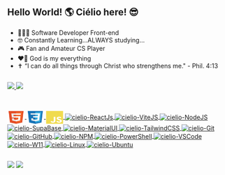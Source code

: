 ## Hello World! 🌎 Ciélio here! 😎

- 👨🏽‍💻 Software Developer Front-end
- 🤓 Constantly Learning...ALWAYS studying...
- 🎮 Fan and Amateur CS Player
- ❤️‍🔥 God is my everything
- ✝️ “I can do all things through Christ who strengthens me." - Phil. 4:13

##

 <div>
  <a href="https://github.com/cielioqueiroz">
  <img height="180em" src="https://github-readme-stats.vercel.app/api?username=cielioqueiroz&show_icons=true&theme=dark&include_all_commits=true&count_private=true"/>
  <img height="180em" src="https://github-readme-stats.vercel.app/api/top-langs/?username=cielioqueiroz&layout=compact&langs_count=7&theme=dark"/>
</div>

##

<div style="display: inline_block"><br>
  <img align="center" alt="cielio-HTML" height="30" width="40" src="https://raw.githubusercontent.com/devicons/devicon/master/icons/html5/html5-original.svg">
  <img align="center" alt="cielio-CSS" height="30" width="40" src="https://raw.githubusercontent.com/devicons/devicon/master/icons/css3/css3-original.svg">
  <img align="center" alt="cielio-Js" height="30" width="40" src="https://raw.githubusercontent.com/devicons/devicon/master/icons/javascript/javascript-plain.svg">
  <img align="center" alt="cielio-ReactJs" height="30" width="40" src="https://icongr.am/devicon/react-original.svg?size=128&color=currentColor">
  <img align="center" alt="cielio-ViteJS" height="30" width="40" src="https://cdn.jsdelivr.net/gh/devicons/devicon@latest/icons/vitejs/vitejs-original.svg" />
  <img align="center" alt="cielio-NodeJS" height="30" width="40" src="https://cdn.jsdelivr.net/gh/devicons/devicon/icons/nodejs/nodejs-plain.svg" />
  <img align="center" alt="cielio-SupaBase" height="30" width="40" src="https://cdn.jsdelivr.net/gh/devicons/devicon@latest/icons/supabase/supabase-original.svg" />
  <img align="center" alt="cielio-MaterialUI" height="30" width="40" src="https://cdn.jsdelivr.net/gh/devicons/devicon@latest/icons/materialui/materialui-original.svg" />
  <img align="center" alt="cielio-TailwindCSS" height="30" width="40" src="https://cdn.jsdelivr.net/gh/devicons/devicon@latest/icons/tailwindcss/tailwindcss-original.svg" />
  <img align="center" alt="cielio-Git" height="30" width="40" src="https://icongr.am/devicon/git-original.svg?size=128&color=currentColor">
  <img align="center" alt="cielio-GitHub" height="30" width="40" src="https://cdn.jsdelivr.net/gh/devicons/devicon@latest/icons/github/github-original.svg" />
  <img align="center" alt="cielio-NPM" height="30" width="40" src="https://cdn.jsdelivr.net/gh/devicons/devicon@latest/icons/npm/npm-original-wordmark.svg" />
  <img align="center" alt="cielio-PowerShell" height="30" width="40" src="https://cdn.jsdelivr.net/gh/devicons/devicon@latest/icons/powershell/powershell-original.svg" />
  <img align="center" alt="cielio-VSCode" height="30" width="40" src="https://cdn.jsdelivr.net/gh/devicons/devicon@latest/icons/vscode/vscode-original.svg" />
  <img align="center" alt="cielio-W11" height="30" width="40" img src="https://cdn.jsdelivr.net/gh/devicons/devicon@latest/icons/windows11/windows11-original.svg" />        
  <img align="center" alt="cielio-Linux" height="30" width="40" src="https://cdn.jsdelivr.net/gh/devicons/devicon@latest/icons/linux/linux-original.svg" />
  <img align="center" alt="cielio-Ubuntu" height="30" width="40" src="https://cdn.jsdelivr.net/gh/devicons/devicon@latest/icons/ubuntu/ubuntu-original.svg" />
</div>

##

<div>
  <a href="https://www.instagram.com/cielio.queiroz/" target="_blank"><img src="https://img.shields.io/badge/-Instagram-%23E4405F?style=for-the-badge&logo=instagram&logoColor=white"   target="_blank"></a>
  <a href="https://www.linkedin.com/in/jaci%C3%A9lio-queiroz-a39536218/" target="_blank"><img src="https://img.shields.io/badge/-LinkedIn-%230077B5?style=for-the-badge&logo=linkedin&logoColor=white" target="_blank"></a>
</div>



<!--
**cielioqueiroz/cielioqueiroz** is a ✨ _special_ ✨ repository because its `README.md` (this file) appears on your GitHub profile.

Here are some ideas to get you started:

- 🔭 I’m currently working on ...
- 🌱 I’m currently learning ...
- 👯 I’m looking to collaborate on ...
- 🤔 I’m looking for help with ...
- 💬 Ask me about ...
- 📫 How to reach me: ...
- 😄 Pronouns: ...
- ⚡ Fun fact: ...
-->
